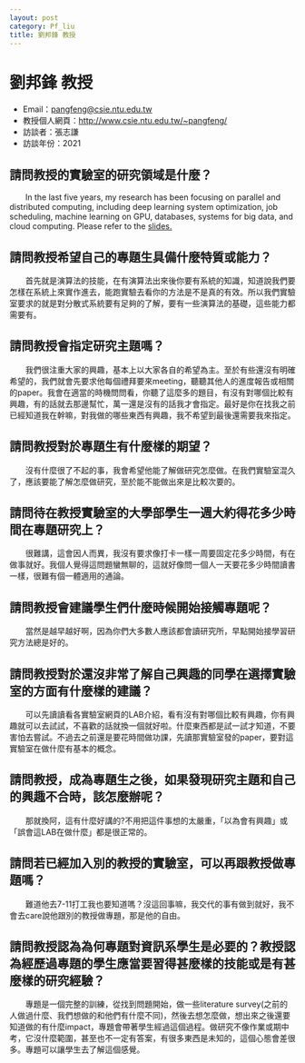 ```yaml
---
layout: post
category: Pf_liu
title: 劉邦鋒 教授
---
```

#  劉邦鋒 教授
- Email：pangfeng@csie.ntu.edu.tw
- 教授個人網頁：<http://www.csie.ntu.edu.tw/~pangfeng/>
- 訪談者：張志謙
- 訪談年份：2021

## 請問教授的實驗室的研究領域是什麼？
&emsp;&emsp;In the last five years, my research has been focusing on parallel and distributed computing, including deep learning system optimization, job scheduling, machine learning on GPU, databases, systems for big data, and cloud computing. Please refer to the [slides.](https://docs.google.com/presentation/d/18FmHFZlpZNvf2F6tjko43B5QLaw2hma1Y5JK9-oqoKw/edit#slide=id.g216ede8adb_0_20)

## 請問教授希望自己的專題生具備什麼特質或能力？
&emsp;&emsp;首先就是演算法的技能，在有演算法出來後你要有系統的知識，知道說我們要怎樣在系統上來實作進去，能跑實驗去看你的方法是不是真的有效。所以我們實驗室要求的就是對分散式系統要有足夠的了解，要有一些演算法的基礎，這些能力都需要有。

## 請問教授會指定研究主題嗎？
&emsp;&emsp;我們很注重大家的興趣，基本上以大家各自的希望為主。至於有些還沒有明確希望的，我們就會先要求他每個禮拜要來meeting，聽聽其他人的進度報告或相關的paper。我會在適當的時機問問看，你聽了這麼多的題目，有沒有對哪個比較有興趣，有的話就去那邊幫忙，萬一還是沒有的話我才會指定。最好是你在找我之前已經知道我在幹嘛，對我做的哪些東西有興趣，我不希望到最後還需要我來指定。

## 請問教授對於專題生有什麼樣的期望？
&emsp;&emsp;沒有什麼很了不起的事，我會希望他能了解做研究怎麼做。在我們實驗室混久了，應該要能了解怎麼做研究，至於能不能做出來是比較次要的。

## 請問待在教授實驗室的大學部學生一週大約得花多少時間在專題研究上？
&emsp;&emsp;很難講，這會因人而異，我沒有要求像打卡一樣一周要固定花多少時間，有在做事就好。我個人覺得這問題蠻無聊的，這就好像問一個人一天要花多少時間讀書一樣，很難有個一體適用的通論。

## 請問教授會建議學生們什麼時候開始接觸專題呢？
&emsp;&emsp;當然是越早越好啊，因為你們大多數人應該都會讀研究所，早點開始接學習研究方法總是好的。

## 請問教授對於還沒非常了解自己興趣的同學在選擇實驗室的方面有什麼樣的建議？
&emsp;&emsp;可以先讀讀看各實驗室網頁的LAB介紹，看有沒有對哪個比較有興趣，你有興趣就可以去試試，不喜歡的話就換一個就好啦。什麼東西都是試一試才知道，不要害怕去嘗試。不過去之前還是要花時間做功課，先讀那實驗室發的paper，要對這實驗室在做什麼有基本的概念。

## 請問教授，成為專題生之後，如果發現研究主題和自己的興趣不合時，該怎麼辦呢？
&emsp;&emsp;那就換阿，這有什麼好講的?不用把這件事想的太嚴重，「以為會有興趣」或「誤會這LAB在做什麼」都是很正常的。

## 請問若已經加入別的教授的實驗室，可以再跟教授做專題嗎？
&emsp;&emsp;難道他去7-11打工我也要知道嗎？沒這回事嘛，我交代的事有做到就好，我不會去care說他跟別的教授做專題，那是他的自由。

## 請問教授認為為何專題對資訊系學生是必要的？教授認為經歷過專題的學生應當要習得甚麼樣的技能或是有甚麼樣的研究經驗？
&emsp;&emsp;專題是一個完整的訓練，從找到問題開始，做一些literature survey(之前的人做過什麼、我們想做的和他們有什麼不同)，然後去想怎麼做，想出來之後還要知道做的有什麼impact，專題會帶著學生經過這個過程。做研究不像作業或期中考，它沒什麼範圍，甚至也不一定有答案，有很多東西是未知的，這個心態會差很多。專題可以讓學生去了解這個感覺。
